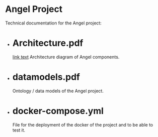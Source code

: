 # Angel Project

Technical documentation for the Angel project:

* # Architecture.pdf
  [link text](Architecture.pdf) Architecture diagram of Angel components.
  
* # datamodels.pdf
  Ontology / data models of the Angel project.
  
* # docker-compose.yml
  File for the deployment of the docker of the project and to be able to test it.


